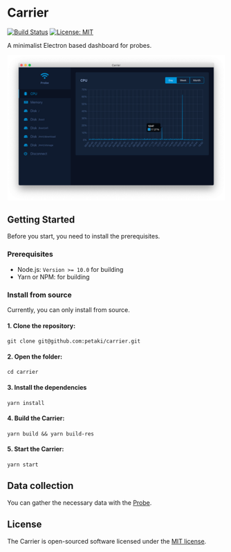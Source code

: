 # Carrier

[![Build Status](https://travis-ci.com/petaki/carrier.svg?branch=master)](https://travis-ci.com/petaki/carrier)
[![License: MIT](https://img.shields.io/badge/License-MIT-brightgreen.svg)](https://opensource.org/licenses/MIT)

A minimalist Electron based dashboard for probes.

![Screenshot](resources/images/screenshot.png)

## Getting Started

Before you start, you need to install the prerequisites.

### Prerequisites

- Node.js: `Version >= 10.0` for building
- Yarn or NPM: for building

### Install from source

Currently, you can only install from source.

#### 1. Clone the repository:

```
git clone git@github.com:petaki/carrier.git
```

#### 2. Open the folder:

```
cd carrier
```

#### 3. Install the dependencies

```
yarn install
```

#### 4. Build the Carrier:

```
yarn build && yarn build-res
```

#### 5. Start the Carrier:

```
yarn start
```

## Data collection

You can gather the necessary data with the [Probe](https://github.com/petaki/probe).

## License

The Carrier is open-sourced software licensed under the [MIT license](http://opensource.org/licenses/MIT).
